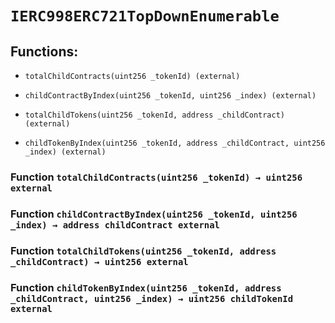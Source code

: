 # `IERC998ERC721TopDownEnumerable`

## Functions:

- `totalChildContracts(uint256 _tokenId) (external)`

- `childContractByIndex(uint256 _tokenId, uint256 _index) (external)`

- `totalChildTokens(uint256 _tokenId, address _childContract) (external)`

- `childTokenByIndex(uint256 _tokenId, address _childContract, uint256 _index) (external)`

### Function `totalChildContracts(uint256 _tokenId) → uint256 external`

### Function `childContractByIndex(uint256 _tokenId, uint256 _index) → address childContract external`

### Function `totalChildTokens(uint256 _tokenId, address _childContract) → uint256 external`

### Function `childTokenByIndex(uint256 _tokenId, address _childContract, uint256 _index) → uint256 childTokenId external`
